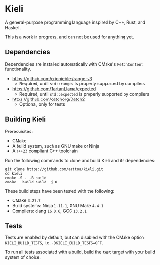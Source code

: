 # Kieli
A general-purpose programming language inspired by C++, Rust, and Haskell.

This is a work in progress, and can not be used for anything yet.

## Dependencies

Dependencies are installed automatically with CMake's `FetchContent` functionality.

- https://github.com/ericniebler/range-v3
    - Required, until `std::ranges` is properly supported by compilers
- https://github.com/TartanLlama/expected
    - Required, until `std::expected` is properly supported by compilers
- https://github.com/catchorg/Catch2
    - Optional, only for tests

## Building Kieli

Prerequisites:

- CMake
- A build system, such as GNU make or Ninja
- A `C++23` compliant C++ toolchain

Run the following commands to clone and build Kieli and its dependencies:

```Shell
git clone https://github.com/aattoa/kieli.git
cd kieli
cmake -S . -B build
cmake --build build -j 8
```

These build steps have been tested with the following:

- CMake `3.27.7`
- Build systems: Ninja `1.11.1`, GNU Make `4.4.1`
- Compilers: clang `16.0.6`, GCC `13.2.1`

## Tests

Tests are enabled by default, but can disabled with the CMake option `KIELI_BUILD_TESTS`, i.e. `-DKIELI_BUILD_TESTS=OFF`.

To run all tests associated with a build, build the `test` target with your build system of choice.
